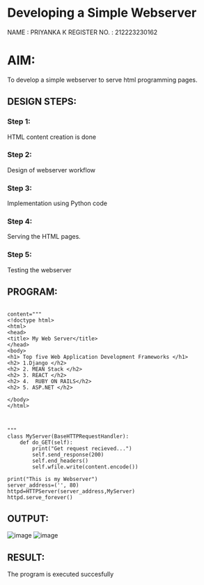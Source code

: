 # Developing a Simple Webserver

NAME : PRIYANKA K
REGISTER NO. : 212223230162

# AIM:

To develop a simple webserver to serve html programming pages.

## DESIGN STEPS:

### Step 1:

HTML content creation is done

### Step 2:

Design of webserver workflow

### Step 3:

Implementation using Python code

### Step 4:

Serving the HTML pages.

### Step 5:

Testing the webserver

## PROGRAM:
```

content="""
<!doctype html>
<html>
<head>
<title> My Web Server</title>
</head>
<body>
<h1> Top five Web Application Development Frameworks </h1>
<h2> 1.Django </h2>
<h2> 2. MEAN Stack </h2>
<h2> 3. REACT </h2>
<h2> 4.  RUBY ON RAILS</h2>
<h2> 5. ASP.NET </h2>

</body>
</html>



"""
class MyServer(BaseHTTPRequestHandler):
    def do_GET(self):
        print("Get request recieved...")
        self.send_response(200)
        self.end_headers()
        self.wfile.write(content.encode())

print("This is my Webserver")
server_address=('', 80)
httpd=HTTPServer(server_address,MyServer)
httpd.serve_forever()
```
## OUTPUT:
![image](https://github.com/Priyanka1846/webserver/assets/139425809/e15cb79c-0991-4218-9ec7-12a4e0253779)
![image](https://github.com/Priyanka1846/webserver/assets/139425809/f77f3607-b2b8-4b18-84cd-051ef995efcb)


## RESULT:
The program is executed succesfully
